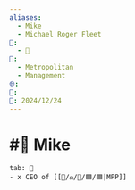 ```yaml
---
aliases:
  - Mike
  - Michael Roger Fleet
📁:
  - 👤
👤:
  - Metropolitan
  - Management
🌐: 
📝: 
📅: 2024/12/24
---
```

# #👤 Mike

```tabs
tab: 👤
- x CEO of [[📁/⚖️/💼/🟦/🟦|MPP]]
```
